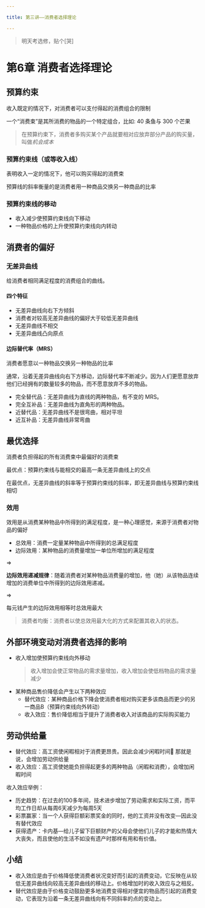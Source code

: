 ```yaml
---

title: 第三讲——消费者选择理论

---
```


> 明天考选修，贴个[哭]

<!-- more -->

# 第6章  消费者选择理论

## 预算约束

收入既定的情况下，对消费者可以支付得起的消费组合的限制

一个“消费束”是其所消费的物品的一个特定组合，比如: 40 条鱼与 300 个芒果

> 在预算约束下，消费者多购买某个产品就要相对应放弃部分产品的购买量，叫做*机会成本*

### 预算约束线（或等收入线）

表明收入一定的情况下，他可以购买得起的消费束

预算线的斜率衡量的是消费者用一种商品交换另一种商品的比率

### 预算约束线的移动

* 收入减少使预算约束线向下移动
* 一种物品价格的上升使预算约束线向内转动

## 消费者的偏好

### 无差异曲线

给消费者相同满足程度的消费组合的曲线。

#### 四个特征

* 无差异曲线向右下方倾斜
* 消费者对较高无差异曲线的偏好大于较低无差异曲线
* 无差异曲线不相交
* 无差异曲线凸向原点

#### 边际替代率（MRS）

消费者愿意以一种物品交换另一种物品的比率

通常，沿着无差异曲线向右下方移动，边际替代率不断减少。因为人们更愿意放弃他们已经拥有的数量较多的物品，而不愿意放弃不多的物品。

* 完全替代品：无差异曲线为直线的两种物品，有不变的 MRS。
* 完全互补品：无差异曲线为直角形的两种物品。
* 近替代品：无差异曲线不是很弯曲，相对平坦
* 近互补品：无差异曲线非常弯曲

## 最优选择

消费者负担得起的所有消费束中最偏好的消费束

最优点：预算约束线与能相交的最高一条无差异曲线上的交点

在最优点，无差异曲线的斜率等于预算约束线的斜率，即无差异曲线与预算约束线相切

### 效用

效用是从消费某种物品中所得到的满足程度，是一种心理感觉，来源于消费者对物品的偏好

* 总效用：消费一定量某种物品中所得到的总满足程度
* 边际效用：某种物品的消费量增加一单位所增加的满足程度

=> 

**边际效用递减规律**：随着消费者对某种物品消费量的增加，他（她）从该物品连续增加的消费单位中所得到的边际效用递减。

=> 

每元钱产生的边际效用相等时总效用最大

> 消费者均衡：消费者以使总效用最大化的方式来配置其收入的状态。

## 外部环境变动对消费者选择的影响

* 收入增加使预算约束线向外移动
    > 收入增加会使正常物品的需求量增加，收入增加会使低档物品的需求量减少 
* 某种商品售价降低会产生以下两种效应
    * 替代效应：某种商品价格下降会使消费者相对购买更多该商品而更少的另一商品B（预算约束线向外转动）
    * 收入效应：售价降低相当于提升了消费者收入对该商品的实际购买能力

## 劳动供给量

* 替代效应：高工资使闲暇相对于消费更昂贵。因此会减少闲暇时间 那就是说，会增加劳动供给量
* 收入效应：高工资使她能负担得起更多的两种物品（闲暇和消费），会增加闲暇时间

收入效应举例：

* 历史趋势：在过去的100多年间，技术进步增加了劳动需求和实际工资，而平均工作日却从每周6天减少为每周5天  
* 彩票赢家：当一个人获得巨额彩票奖金的同时，他的工资并没有改变—因此没有替代效应
* 获得遗产：卡内基—给儿子留下巨额财产的父母会使他们儿子的才能和热情大大丧失，而且使他的生活不如没有遗产时那样有用和有价值。

## 小结

* 收入效应是由于价格降低使消费者状况变好而引起的消费变动，它反映在从较低无差异曲线向较高无差异曲线的移动上。价格增加时的收入效应与之相反。
* 替代效应是由于价格变动鼓励更多地消费变得相对便宜的物品而引起的消费变动，它表现为沿着一条无差异曲线向有不同斜率的点的变动上。